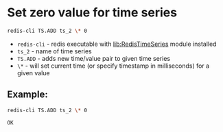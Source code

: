 # Set zero value for time series

```bash
redis-cli TS.ADD ts_2 \* 0
```

- `redis-cli` - redis executable with [lib:RedisTimeSeries](https://onelinerhub.com/redis-timeseries/how-to-install-redis-time-series) module installed
- `ts_2` - name of time series
- `TS.ADD` - adds new time/value pair to given time series
- `\*` - will set current time (or specify timestamp in milliseconds) for a given value

## Example: 
```bash
redis-cli TS.ADD ts_2 \* 0
```
```
OK
```

